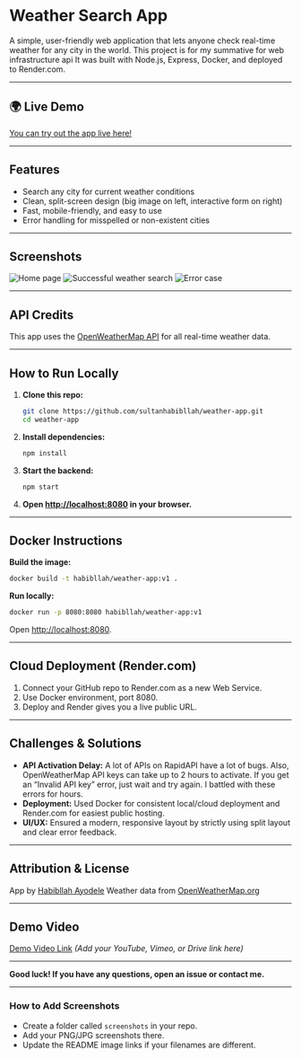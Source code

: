# **Weather Search App**

A simple, user-friendly web application that lets anyone check real-time weather for any city in the world. This project is for my summative for web infrastructure api
It was built with Node.js, Express, Docker, and deployed to Render.com.

---

## **🌍 Live Demo**

[You can try out the app live here!](https://weather-app-wg61.onrender.com/)

---

## **Features**

* Search any city for current weather conditions
* Clean, split-screen design (big image on left, interactive form on right)
* Fast, mobile-friendly, and easy to use
* Error handling for misspelled or non-existent cities

---

## **Screenshots**

![Home page](./screenshots/home.png)
![Successful weather search](./screenshots/success.png)
![Error case](./screenshots/error.png)

---

## **API Credits**

This app uses the [OpenWeatherMap API](https://openweathermap.org/api) for all real-time weather data.

---

## **How to Run Locally**

1. **Clone this repo:**

   ```sh
   git clone https://github.com/sultanhabibllah/weather-app.git
   cd weather-app
   ```
2. **Install dependencies:**

   ```sh
   npm install
   ```
3. **Start the backend:**

   ```sh
   npm start
   ```
4. **Open [http://localhost:8080](http://localhost:8080) in your browser.**

---

## **Docker Instructions**

**Build the image:**

```sh
docker build -t habibllah/weather-app:v1 .
```

**Run locally:**

```sh
docker run -p 8080:8080 habibllah/weather-app:v1
```

Open [http://localhost:8080](http://localhost:8080).

---

## **Cloud Deployment (Render.com)**

1. Connect your GitHub repo to Render.com as a new Web Service.
2. Use Docker environment, port 8080.
3. Deploy and Render gives you a live public URL.

---

## **Challenges & Solutions**

* **API Activation Delay:** A lot of APIs on RapidAPI have a lot of bugs. Also, OpenWeatherMap API keys can take up to 2 hours to activate. If you get an “Invalid API key” error, just wait and try again. I battled with these errors for hours.
* **Deployment:** Used Docker for consistent local/cloud deployment and Render.com for easiest public hosting.
* **UI/UX:** Ensured a modern, responsive layout by strictly using split layout and clear error feedback.

---

## **Attribution & License**

App by [Habibllah Ayodele](https://github.com/sultanhabibllah)
Weather data from [OpenWeatherMap.org](https://openweathermap.org/)

---

## **Demo Video**

[Demo Video Link](#)
*(Add your YouTube, Vimeo, or Drive link here)*

---

**Good luck! If you have any questions, open an issue or contact me.**

---

### **How to Add Screenshots**

* Create a folder called `screenshots` in your repo.
* Add your PNG/JPG screenshots there.
* Update the README image links if your filenames are different.
